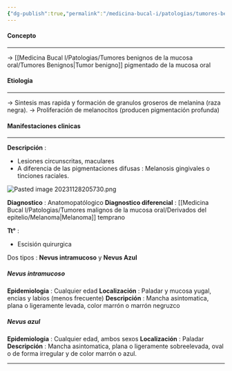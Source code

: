 ```yaml
---
{"dg-publish":true,"permalink":"/medicina-bucal-i/patologias/tumores-benignos-de-la-mucosa-oral/tumores-epitaliales/nevus/"}
---
```



#### Concepto
---

→ [[Medicina Bucal I/Patologias/Tumores benignos de la mucosa oral/Tumores Benignos\|Tumor benigno]] pigmentado de la mucosa oral

#### Etiologia
---

→ Sintesis mas rapida y formación de granulos groseros de melanina (raza negra).
→ Proliferación de melanocitos (producen pigmentación profunda)
#### Manifestaciones clinicas
---

**Descripción** :
- Lesiones circunscritas, maculares
- A diferencia de las pigmentaciones difusas : Melanosis gingivales o tinciones raciales.

![Pasted image 20231128205730.png](/img/user/Cirugia%20Bucal%20I/Medias/Pasted%20image%2020231128205730.png)

**Diagnostico** : Anatomopatólogico
**Diagnostico diferencial** : [[Medicina Bucal I/Patologias/Tumores malignos de la mucosa oral/Derivados del epitelio/Melanoma\|Melanoma]] temprano

**Tt°** :
- Escisión quirurgica

Dos tipos : **Nevus intramucoso** y **Nevus Azul**
##### Nevus intramucoso
**Epidemiologia** : Cualquier edad
**Localización** : Paladar y mucosa yugal, encias y labios (menos frecuente)
**Descripción** : Mancha asintomatica, plana o ligeramente levada, color marrón o marrón negruzco

##### Nevus azul
**Epidemiologia** : Cualquier edad, ambos sexos
**Localización** : Paladar 
**Descripción** : Mancha asintomatica, plana o ligeramente sobreelevada, oval o de forma irregular y de color marrón o azul.

---

